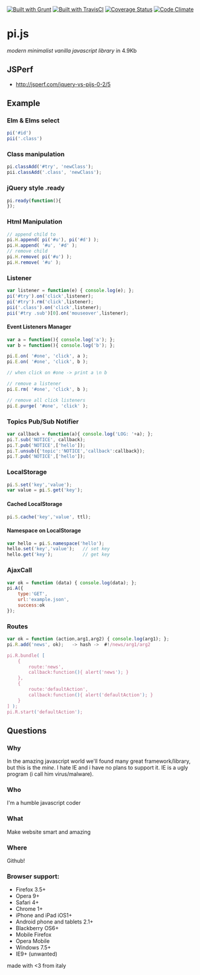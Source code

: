 [![Built with Grunt](https://cdn.gruntjs.com/builtwith.png)](http://gruntjs.com/)
[![Built with TravisCI](https://api.travis-ci.org/blackout314/pi.js.svg)](https://travis-ci.org/)
[![Coverage Status](https://coveralls.io/repos/blackout314/pi.js/badge.svg)](https://coveralls.io/r/blackout314/pi.js)
[![Code Climate](https://codeclimate.com/github/blackout314/pi.js/badges/gpa.svg)](https://codeclimate.com/github/blackout314/pi.js)

pi.js
=====

*modern minimalist vanilla javascript library* in 4.9Kb


## JSPerf
* http://jsperf.com/jquery-vs-pijs-0-2/5


## Example
### Elm & Elms select
```javascript
pi('#id')
pii('.class')
```

### Class manipulation
```javascript
pi.classAdd('#try', 'newClass');
pii.classAdd('.class', 'newClass');
```

### jQuery style .ready
```javascript
pi.ready(function(){
});
```

### Html Manipulation
```javascript
// append child to
pi.H.append( pi('#u'), pi('#d') );
pi.H.append( '#u', '#d' );
// remove child
pi.H.remove( pi('#u') );
pi.H.remove( '#u' );
```

### Listener
```javascript
var listener = function(e) { console.log(e); };
pi('#try').on('click',listener);
pi('#try').rm('click',listener);
pii('.class').on('click',listener);
pii('#try .sub')[0].on('mouseover',listener);
```

#### Event Listeners Manager
```javascript
var a = function(){ console.log('a'); };
var b = function(){ console.log('b'); };

pi.E.on( '#one', 'click', a );
pi.E.on( '#one', 'click', b );

// when click on #one -> print a \n b

// remove a listener
pi.E.rm( '#one', 'click', b );

// remove all click listeners
pi.E.purge( '#one', 'click' ); 
```


### Topics Pub/Sub Notifier
```javascript
var callback = function(a){ console.log('LOG: '+a); };
pi.T.sub('NOTICE', callback);
pi.T.pub('NOTICE',['hello']);
pi.T.unsub({'topic':'NOTICE','callback':callback});
pi.T.pub('NOTICE',['hello']);
```


### LocalStorage
```javascript
pi.S.set('key','value');
var value = pi.S.get('key');
```

#### Cached LocalStorage
```javascript
pi.S.cache('key','value', ttl);
```

#### Namespace on LocalStorage
```javascript
var hello = pi.S.namespace('hello');
hello.set('key','value');	// set key
hello.get('key');			// get key
```


### AjaxCall
```javascript
var ok = function (data) { console.log(data); };
pi.A({
    type:'GET',
    url:'example.json',
    success:ok
});
```


### Routes 

```javascript
var ok = function (action,arg1,arg2) { console.log(arg1); };
pi.R.add('news', ok);	-> hash ->	#!/news/arg1/arg2

pi.R.bundle( [
	{
		route:'news',
		callback:function(){ alert('news'); }
	},
	{
		route:'defaultAction',
		callback:function(){ alert('defaultAction'); }
	}
] );
pi.R.start('defaultAction');
```

## Questions

### Why
In the amazing javascript world we'll found many great framework/library, but this is the _mine_.
I hate IE and i have no plans to support it.
IE is a ugly program (i call him virus/malware).

### Who
I'm a humble javascript coder

### What
Make website smart and amazing

### Where
Github!

### Browser support:
- Firefox 3.5+
- Opera 9+
- Safari 4+
- Chrome 1+
- iPhone and iPad iOS1+
- Android phone and tablets 2.1+
- Blackberry OS6+
- Mobile Firefox
- Opera Mobile
- Windows 7.5+
- IE9+ (unwanted)

made with <3 from italy
